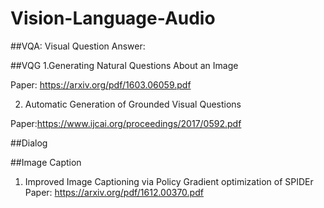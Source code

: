 # Vision-Language-Audio

##VQA: Visual Question Answer:



##VQG
1.Generating Natural Questions About an Image

Paper: https://arxiv.org/pdf/1603.06059.pdf



2. Automatic Generation of Grounded Visual Questions 

Paper:https://www.ijcai.org/proceedings/2017/0592.pdf

##Dialog

##Image Caption
1. Improved Image Captioning via Policy Gradient optimization of SPIDEr
Paper: https://arxiv.org/pdf/1612.00370.pdf

